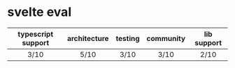 # svelte eval

typescript support | architecture | testing | community | lib support
:----------------: | :----------: | :-----: | :-------: | :---------:
       3/10        |     5/10     |  3/10   |   3/10    |    2/10
